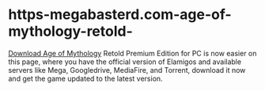 # https-megabasterd.com-age-of-mythology-retold-
[Download Age of Mythology](https://megabasterd.com/age-of-mythology-retold/) Retold Premium Edition for PC is now easier on this page, where you have the official version of Elamigos and available servers like Mega, Googledrive, MediaFire, and Torrent, download it now and get the game updated to the latest version.
